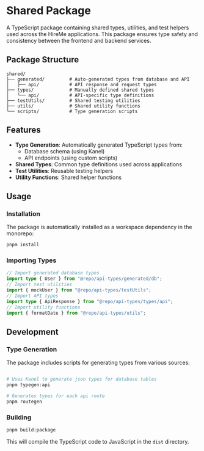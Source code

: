 # Shared Package

A TypeScript package containing shared types, utilities, and test helpers used across the HireMe applications. This package ensures type safety and consistency between the frontend and backend services.

## Package Structure

```
shared/
├── generated/         # Auto-generated types from database and API
│   ├── api/           # API response and request types
├── types/             # Manually defined shared types
│   └── api/           # API-specific type definitions
├── testUtils/         # Shared testing utilities
├── utils/             # Shared utility functions
└── scripts/           # Type generation scripts
```

## Features

- **Type Generation**: Automatically generated TypeScript types from:
  - Database schema (using Kanel)
  - API endpoints (using custom scripts)
- **Shared Types**: Common type definitions used across applications
- **Test Utilities**: Reusable testing helpers
- **Utility Functions**: Shared helper functions

## Usage

### Installation

The package is automatically installed as a workspace dependency in the monorepo:

```bash
pnpm install
```

### Importing Types

```typescript
// Import generated database types
import type { User } from "@repo/api-types/generated/db";
// Import test utilities
import { mockUser } from "@repo/api-types/testUtils";
// Import API types
import type { ApiResponse } from "@repo/api-types/types/api";
// Import utility functions
import { formatDate } from "@repo/api-types/utils";
```

## Development

### Type Generation

The package includes scripts for generating types from various sources:

```bash

# Uses Kanel to generate json types for database tables
pnpm typegen:api

# Generates types for each api route
pnpm routegen
```

### Building

```bash
pnpm build:package
```

This will compile the TypeScript code to JavaScript in the `dist` directory.
